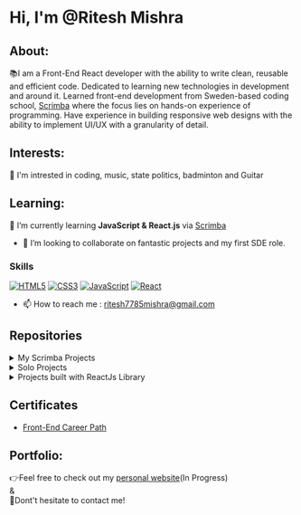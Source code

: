  # Hi, I'm @Ritesh Mishra
 ## About:
  📚I am a Front-End React developer with the ability to write clean, reusable and efficient code. Dedicated to learning new technologies in development and around it. Learned front-end development from Sweden-based coding school, [Scrimba](https://scrimba.com/dashboard#overview) where the focus lies on hands-on experience of programming. Have experience in building responsive web designs with the ability to implement UI/UX with a granularity of detail.
 ## Interests:
  👀 I'm intrested in coding, music, state politics, badminton and Guitar  
 ## Learning:
 🌱 I’m currently learning **JavaScript & React.js** via [Scrimba](https://scrimba.com/dashboard#overview)
- 💞️ I’m looking to collaborate on fantastic projects and my first SDE role.
### Skills
[![HTML5](https://camo.githubusercontent.com/49fbb99f92674cc6825349b154b65aaf4064aec465d61e8e1f9fb99da3d922a1/68747470733a2f2f696d672e736869656c64732e696f2f62616467652f68746d6c352d2532334533344632362e7376673f7374796c653d666f722d7468652d6261646765266c6f676f3d68746d6c35266c6f676f436f6c6f723d7768697465)](https://camo.githubusercontent.com/49fbb99f92674cc6825349b154b65aaf4064aec465d61e8e1f9fb99da3d922a1/68747470733a2f2f696d672e736869656c64732e696f2f62616467652f68746d6c352d2532334533344632362e7376673f7374796c653d666f722d7468652d6261646765266c6f676f3d68746d6c35266c6f676f436f6c6f723d7768697465)  [![CSS3](https://camo.githubusercontent.com/e6b67b27998fca3bccf4c0ee479fc8f9de09d91f389cccfbe6cb1e29c10cfbd7/68747470733a2f2f696d672e736869656c64732e696f2f62616467652f637373332d2532333135373242362e7376673f7374796c653d666f722d7468652d6261646765266c6f676f3d63737333266c6f676f436f6c6f723d7768697465)](https://camo.githubusercontent.com/e6b67b27998fca3bccf4c0ee479fc8f9de09d91f389cccfbe6cb1e29c10cfbd7/68747470733a2f2f696d672e736869656c64732e696f2f62616467652f637373332d2532333135373242362e7376673f7374796c653d666f722d7468652d6261646765266c6f676f3d63737333266c6f676f436f6c6f723d7768697465)  [![JavaScript](https://camo.githubusercontent.com/aeddc848275a1ffce386dc81c04541654ca07b2c43bbb8ad251085c962672aea/68747470733a2f2f696d672e736869656c64732e696f2f62616467652f6a6176617363726970742d2532333332333333302e7376673f7374796c653d666f722d7468652d6261646765266c6f676f3d6a617661736372697074266c6f676f436f6c6f723d253233463744463145)](https://camo.githubusercontent.com/aeddc848275a1ffce386dc81c04541654ca07b2c43bbb8ad251085c962672aea/68747470733a2f2f696d672e736869656c64732e696f2f62616467652f6a6176617363726970742d2532333332333333302e7376673f7374796c653d666f722d7468652d6261646765266c6f676f3d6a617661736372697074266c6f676f436f6c6f723d253233463744463145)  [![React](https://camo.githubusercontent.com/ab4c3c731a174a63df861f7b118d6c8a6c52040a021a552628db877bd518fe84/68747470733a2f2f696d672e736869656c64732e696f2f62616467652f72656163742d2532333230323332612e7376673f7374796c653d666f722d7468652d6261646765266c6f676f3d7265616374266c6f676f436f6c6f723d253233363144414642)](https://camo.githubusercontent.com/ab4c3c731a174a63df861f7b118d6c8a6c52040a021a552628db877bd518fe84/68747470733a2f2f696d672e736869656c64732e696f2f62616467652f72656163742d2532333230323332612e7376673f7374796c653d666f722d7468652d6261646765266c6f676f3d7265616374266c6f676f436f6c6f723d253233363144414642)
- 📫 How to reach me : ritesh7785mishra@gmail.com
## Repositories
<details>
<summary>My Scrimba Projects</summary>

Throughout the [Scrimba front-end developer career path](https://scrimba.com/learn/frontend) you are encouraged to do multiple challenges and projects which enhances your learning about the tech and give you a hand on experience.
 
 * [Responsive WebDesign Page Js](https://github.com/ritesh7785mishra/Responsive-WebDesign-Page-master.github.io.git)
 * [Portfolio-JS](https://github.com/ritesh7785mishra/Portfolio-JS.git)
 * [Bored-Bot](https://github.com/ritesh7785mishra/Bored-Bot-master.github.io.git)
* [PersonalDashboard JS](https://github.com/ritesh7785mishra/personal-dashboard-js.github.io.git)
* [TravelJournal React](https://github.com/ritesh7785mishra/travel-journal-react.git)
* [TenziesGame React](https://github.com/ritesh7785mishra/tenzies-game-react.git)
* [MemeGenerator React](https://github.com/ritesh7785mishra/meme-generator-react.git)
 * [AirBnbClone React](https://github.com/ritesh7785mishra/air-bnb-react.git)
 * [TypingGame React](https://github.com/ritesh7785mishra/typing-game-react.git)
 * [PicSome React](https://github.com/ritesh7785mishra/pic-some.github.io.git)

</details>
<details>
<summary>Solo Projects</summary>
* [TravelJournal React](https://github.com/ritesh7785mishra/travel-journal-react.git)

</details>
<details>
<summary>Projects built with ReactJs Library</summary>
* [Amazon-Clone](https://github.com/ritesh7785mishra/amazonclone-react.git)
 

</details>

## Certificates
* [Front-End Career Path](https://scrimba.com/certificate/u9K2v6tG/gfrontend)

## Portfolio:
👉Feel free to check out my [personal website](#)(In Progress) <br/>
& <br/>
📩Dont't hesitate to contact me! 

<!---
ritesh7785mishra/ritesh7785mishra is a ✨ special ✨ repository because its `README.md` (this file) appears on your GitHub profile.
You can click the Preview link to take a look at your changes.
--->
